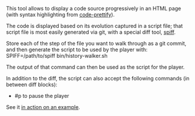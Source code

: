 This tool allows to display a code source progressively in an HTML page (with syntax highlighting from [code-prettify](http://code.google.com/p/google-code-prettify/)).

The code is displayed based on its evolution captured in a script file; that script file is most easily generated via git, with a special diff tool, [spiff](https://github.com/dontcallmedom/spiff).

Store each of the step of the file you want to walk through as a git commit, and then generate the script to be used by the player with:
  SPIFF=/path/to/spiff bin/history-walker.sh <firstcommitref> <filename>

The output of that command can then be used as the script for the player.

In addition to the diff, the script can also accept the following commands (in between diff blocks):
* #p to pause the player

See it [in action on an example](http://dontcallmedom.github.com/code-talks/player.html).
